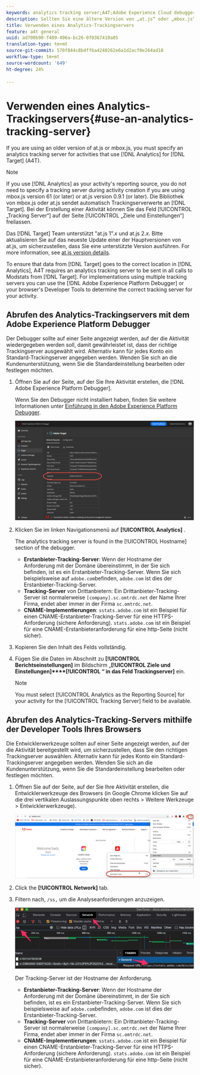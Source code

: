 ```yaml
---
keywords: analytics tracking server;A4T;Adobe Experience Cloud debugger;Adobe Experience Cloud debugger;reporting source;developer tools
description: Sollten Sie eine ältere Version von „at.js“ oder „mbox.js“ verwenden, müssen Sie einen Trackingserver für Aktivitäten angeben, bei denen Analytics for Target (A4T) zum Einsatz kommt.
title: Verwenden eines Analytics-Trackingservers
feature: a4t general
uuid: ad700b90-f409-496a-bc26-0f0367410a85
translation-type: tm+mt
source-git-commit: 570f844c8b4ff6a4240262e6a1d2acf0e264ad18
workflow-type: tm+mt
source-wordcount: '649'
ht-degree: 24%

---
```



# Verwenden eines Analytics-Trackingservers{#use-an-analytics-tracking-server}

If you are using an older version of at.js or mbox.js, you must specify an analytics tracking server for activities that use [!DNL Analytics] for [!DNL Target] (A4T).

>[!NOTE]
>
>If you use [!DNL Analytics] as your activity&#39;s reporting source, you do not need to specify a tracking server during activity creation if you are using mbox.js version 61 (or later) or at.js version 0.9.1 (or later). Die Bibliothek von mbox.js oder at.js sendet automatisch Trackingserverwerte an [!DNL Target]. Bei der Erstellung einer Aktivität können Sie das Feld [!UICONTROL „Tracking Server“] auf der Seite [!UICONTROL „Ziele und Einstellungen“] freilassen.
>
>Das [!DNL Target] Team unterstützt &quot;at.js 1&quot;.*x* und at.js 2.*x*. Bitte aktualisieren Sie auf das neueste Update einer der Hauptversionen von at.js, um sicherzustellen, dass Sie eine unterstützte Version ausführen. For more information, see [at.js version details](/help/c-implementing-target/c-implementing-target-for-client-side-web/target-atjs-versions.md).

To ensure that data from [!DNL Target] goes to the correct location in [!DNL Analytics], A4T requires an analytics tracking server to be sent in all calls to Modstats from [!DNL Target]. For implementations using multiple tracking servers you can use the [!DNL Adobe Experience Platform Debugger] or your browser&#39;s Developer Tools to determine the correct tracking server for your activity.

## Abrufen des Analytics-Trackingservers mit dem Adobe Experience Platform Debugger

Der Debugger sollte auf einer Seite angezeigt werden, auf der die Aktivität wiedergegeben werden soll, damit gewährleistet ist, dass der richtige Trackingserver ausgewählt wird. Alternativ kann für jedes Konto ein Standard-Trackingserver angegeben werden. Wenden Sie sich an die Kundenunterstützung, wenn Sie die Standardeinstellung bearbeiten oder festlegen möchten.

1. Öffnen Sie auf der Seite, auf der Sie Ihre Aktivität erstellen, die [!DNL Adobe Experience Platform Debugger].

   Wenn Sie den Debugger nicht installiert haben, finden Sie weitere Informationen unter [Einführung in den Adobe Experience Platform Debugger](https://docs.adobe.com/content/help/en/platform-learn/tutorials/data-ingestion/web-sdk/introduction-to-the-experience-platform-debugger.html).

   ![](assets/Screen_DebuggerTrackServ.png)

1. Klicken Sie im linken Navigationsmenü auf **[!UICONTROL Analytics]** .

   The analytics tracking server is found in the [!UICONTROL Hostname] section of the debugger.

   * **Erstanbieter-Tracking-Server**: Wenn der Hostname der Anforderung mit der Domäne übereinstimmt, in der Sie sich befinden, ist es ein Erstanbieter-Tracking-Server. Wenn Sie sich beispielsweise auf `adobe.com`befinden, `adobe.com` ist dies der Erstanbieter-Tracking-Server.
   * **Tracking-Server** von Drittanbietern: Ein Drittanbieter-Tracking-Server ist normalerweise `[company].sc.omtrdc.net` der Name Ihrer Firma, endet aber immer in der Firma `sc.omtrdc.net`.
   * **CNAME-Implementierungen**: `sstats.adobe.com` ist ein Beispiel für einen CNAME-Erstanbieter-Tracking-Server für eine HTTPS-Anforderung (sichere Anforderung). `stats.adobe.com` ist ein Beispiel für eine CNAME-Erstanbieteranforderung für eine http-Seite (nicht sicher).

1. Kopieren Sie den Inhalt des Felds vollständig.
1. Fügen Sie die Daten im Abschnitt zu **[!UICONTROL Berichtseinstellungen]** im Bildschirm „**[!UICONTROL Ziele und Einstellungen]****[!UICONTROL “ in das Feld Trackingserver]** ein.

   >[!NOTE]
   >
   >You must select [!UICONTROL Analytics as the Reporting Source] for your activity for the [!UICONTROL Tracking Server] field to be available.

## Abrufen des Analytics-Tracking-Servers mithilfe der Developer Tools Ihres Browsers

Die Entwicklerwerkzeuge sollten auf einer Seite angezeigt werden, auf der die Aktivität bereitgestellt wird, um sicherzustellen, dass Sie den richtigen Trackingserver auswählen. Alternativ kann für jedes Konto ein Standard-Trackingserver angegeben werden. Wenden Sie sich an die Kundenunterstützung, wenn Sie die Standardeinstellung bearbeiten oder festlegen möchten.

1. Öffnen Sie auf der Seite, auf der Sie Ihre Aktivität erstellen, die Entwicklerwerkzeuge des Browsers (in Google Chrome klicken Sie auf die drei vertikalen Auslassungspunkte oben rechts > Weitere Werkzeuge > Entwicklerwerkzeuge).

   ![Chrome-Entwicklerwerkzeuge](/help/c-integrating-target-with-mac/a4t/assets/chrome-dev-tools.png)

1. Click the **[!UICONTROL Network]** tab.

1. Filtern nach, `/ss,` um die Analyseanforderungen anzuzeigen.

   ![Chrome-Entwicklerwerkzeuge mit /ss-Suche](/help/c-integrating-target-with-mac/a4t/assets/chrome-search.png)

   Der Tracking-Server ist der Hostname der Anforderung.

   * **Erstanbieter-Tracking-Server**: Wenn der Hostname der Anforderung mit der Domäne übereinstimmt, in der Sie sich befinden, ist es ein Erstanbieter-Tracking-Server. Wenn Sie sich beispielsweise auf `adobe.com`befinden, `adobe.com` ist dies der Erstanbieter-Tracking-Server.
   * **Tracking-Server** von Drittanbietern: Ein Drittanbieter-Tracking-Server ist normalerweise `[company].sc.omtrdc.net` der Name Ihrer Firma, endet aber immer in der Firma `sc.omtrdc.net`.
   * **CNAME-Implementierungen**: `sstats.adobe.com` ist ein Beispiel für einen CNAME-Erstanbieter-Tracking-Server für eine HTTPS-Anforderung (sichere Anforderung). `stats.adobe.com` ist ein Beispiel für eine CNAME-Erstanbieteranforderung für eine http-Seite (nicht sicher).

